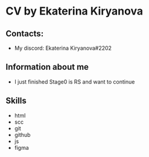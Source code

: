 # CV by Ekaterina Kiryanova
## Contacts:
* My discord: Ekaterina Kiryanova#2202
## Information about me
* I just finished Stage0 is RS and want to continue
## Skills
* html
* scc
* git
* github
* js
* figma